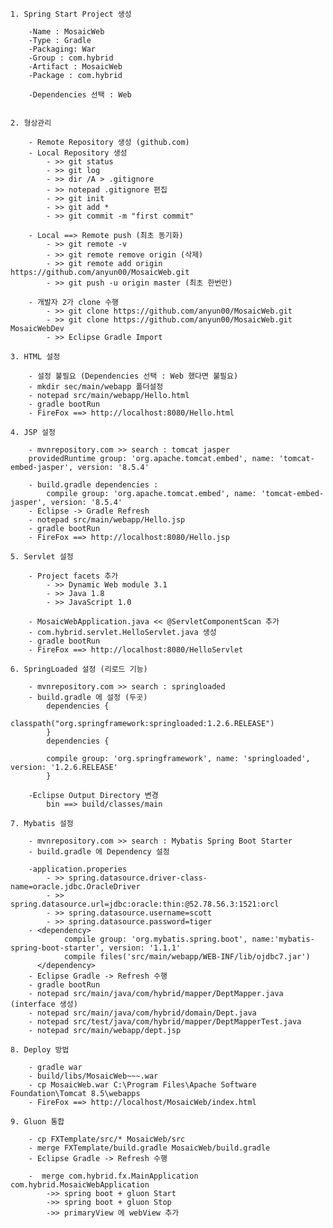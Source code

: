 	
	1. Spring Start Project 생성
		
		-Name : MosaicWeb
		-Type : Gradle
		-Packaging: War
		-Group : com.hybrid
		-Artifact : MosaicWeb
		-Package : com.hybrid
		
		-Dependencies 선택 : Web
		
		
	2. 형상관리
		
		- Remote Repository 생성 (github.com)
		- Local Repository 생성
			- >> git status
			- >> git log
			- >> dir /A > .gitignore
			- >> notepad .gitignore 편집
			- >> git init
			- >> git add *
			- >> git commit -m "first commit"
		
		- Local ==> Remote push (최초 동기화)
			- >> git remote -v
			- >> git remote remove origin (삭제)
			- >> git remote add origin https://github.com/anyun00/MosaicWeb.git
			- >> git push -u origin master (최초 한번만)
		
		- 개발자 2가 clone 수행
			- >> git clone https://github.com/anyun00/MosaicWeb.git
			- >> git clone https://github.com/anyun00/MosaicWeb.git MosaicWebDev
			- >> Eclipse Gradle Import
			
	3. HTML 설정
		
		- 설정 불필요 (Dependencies 선택 : Web 했다면 불필요)
		- mkdir sec/main/webapp 폴더설정
		- notepad src/main/webapp/Hello.html
		- gradle bootRun
		- FireFox ==> http://localhost:8080/Hello.html
		
	4. JSP 설정
		
		- mvnrepository.com >> search : tomcat jasper
		providedRuntime group: 'org.apache.tomcat.embed', name: 'tomcat-embed-jasper', version: '8.5.4'
		
		- build.gradle dependencies : 
			compile group: 'org.apache.tomcat.embed', name: 'tomcat-embed-jasper', version: '8.5.4' 
		- Eclipse -> Gradle Refresh
		- notepad src/main/webapp/Hello.jsp
		- gradle bootRun
		- FireFox ==> http://localhost:8080/Hello.jsp
		
	5. Servlet 설정
		
		- Project facets 추가
			- >> Dynamic Web module 3.1
			- >> Java 1.8
			- >> JavaScript 1.0
			
		- MosaicWebApplication.java << @ServletComponentScan 추가
		- com.hybrid.servlet.HelloServlet.java 생성
		- gradle bootRun
		- FireFox ==> http://localhost:8080/HelloServlet
		
	6. SpringLoaded 설정 (리로드 기능)
		
		- mvnrepository.com >> search : springloaded
		- build.gradle 에 설정 (두곳)
			dependencies {
				classpath("org.springframework:springloaded:1.2.6.RELEASE")
			}
			dependencies {
			
			compile group: 'org.springframework', name: 'springloaded', version: '1.2.6.RELEASE'
			}
		
		-Eclipse Output Directory 변경
			bin ==> build/classes/main
	
	7. Mybatis 설정
	
		- mvnrepository.com >> search : Mybatis Spring Boot Starter
		- build.gradle 에 Dependency 설정
		
		-application.properies
			- >> spring.datasource.driver-class-name=oracle.jdbc.OracleDriver
			- >> spring.datasource.url=jdbc:oracle:thin:@52.78.56.3:1521:orcl
			- >> spring.datasource.username=scott
			- >> spring.datasource.password=tiger
		- <dependency>
			    compile group: 'org.mybatis.spring.boot', name:'mybatis-spring-boot-starter', version: '1.1.1'
			    compile files('src/main/webapp/WEB-INF/lib/ojdbc7.jar')
		  </dependency>
		- Eclipse Gradle -> Refresh 수행
		- gradle bootRun
		- notepad src/main/java/com/hybrid/mapper/DeptMapper.java (interface 생성)
		- notepad src/main/java/com/hybrid/domain/Dept.java
		- notepad src/test/java/com/hybrid/mapper/DeptMapperTest.java
		- notepad src/main/webapp/dept.jsp	

	8. Deploy 방법
		
		- gradle war
		- build/libs/MosaicWeb~~~.war
		- cp MosaicWeb.war C:\Program Files\Apache Software Foundation\Tomcat 8.5\webapps
		- FireFox ==> http://localhost/MosaicWeb/index.html
		
	9. Gluon 통합
	
		- cp FXTemplate/src/* MosaicWeb/src
		- merge FXTemplate/build.gradle MosaicWeb/build.gradle
		- Eclipse Gradle -> Refresh 수행
		
		-  merge com.hybrid.fx.MainApplication com.hybrid.MosaicWebApplication
			->> spring boot + gluon Start
			->> spring boot + gluon Stop
			->> primaryView 에 webView 추가
	
	
	
	
	
	
	
	
	
	
	
	
	
	
	 